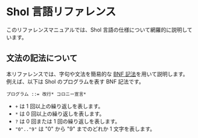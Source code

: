 # Shol 言語リファレンス

このリファレンスマニュアルでは、Shol 言語の仕様について網羅的に説明しています。

## 文法の記法について

本リファレンスでは、字句や文法を簡易的な [BNF 記法](https://ja.wikipedia.org/wiki/%E3%83%90%E3%83%83%E3%82%AB%E3%82%B9%E3%83%BB%E3%83%8A%E3%82%A6%E3%82%A2%E8%A8%98%E6%B3%95)を用いて説明します。\
例えば、以下は Shol のプログラムを表す BNF 記法です。

```
プログラム ::= 改行* コロニー宣言*
```

- `+` は 1 回以上の繰り返しを表します。
- `*` は 0 回以上の繰り返しを表します。
- `?` は 0 回または 1 回の繰り返しを表します。
- `"0".."9"` は "0" から "9" までのどれか 1 文字を表します。
